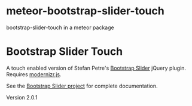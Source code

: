 meteor-bootstrap-slider-touch
=============================

bootstrap-slider-touch in a meteor package

Bootstrap Slider Touch
======================

A touch enabled version of Stefan Petre's [Bootstrap Slider][project-site] jQuery plugin. Requires [modernizr.js][modernizr].
  
See the [Bootstrap Slider project][project-site] for complete documentation.

Version 2.0.1

[project-site]: http://www.eyecon.ro/slider-for-twitter-bootstrap.htm
[modernizr]: http://modernizr.com
